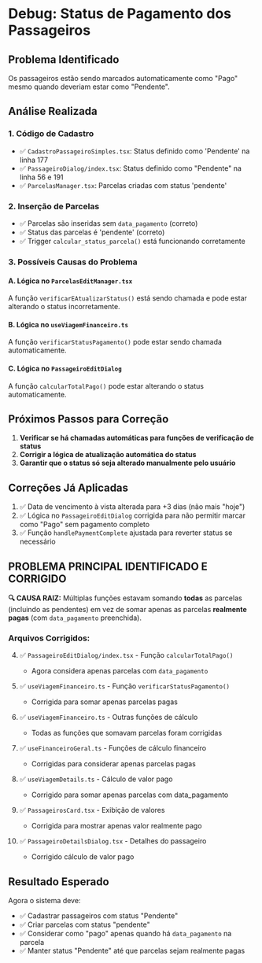 # Debug: Status de Pagamento dos Passageiros

## Problema Identificado
Os passageiros estão sendo marcados automaticamente como "Pago" mesmo quando deveriam estar como "Pendente".

## Análise Realizada

### 1. Código de Cadastro
- ✅ `CadastroPassageiroSimples.tsx`: Status definido como 'Pendente' na linha 177
- ✅ `PassageiroDialog/index.tsx`: Status definido como "Pendente" na linha 56 e 191
- ✅ `ParcelasManager.tsx`: Parcelas criadas com status 'pendente'

### 2. Inserção de Parcelas
- ✅ Parcelas são inseridas sem `data_pagamento` (correto)
- ✅ Status das parcelas é 'pendente' (correto)
- ✅ Trigger `calcular_status_parcela()` está funcionando corretamente

### 3. Possíveis Causas do Problema

#### A. Lógica no `ParcelasEditManager.tsx`
A função `verificarEAtualizarStatus()` está sendo chamada e pode estar alterando o status incorretamente.

#### B. Lógica no `useViagemFinanceiro.ts`
A função `verificarStatusPagamento()` pode estar sendo chamada automaticamente.

#### C. Lógica no `PassageiroEditDialog`
A função `calcularTotalPago()` pode estar alterando o status automaticamente.

## Próximos Passos para Correção

1. **Verificar se há chamadas automáticas para funções de verificação de status**
2. **Corrigir a lógica de atualização automática do status**
3. **Garantir que o status só seja alterado manualmente pelo usuário**

## Correções Já Aplicadas

1. ✅ Data de vencimento à vista alterada para +3 dias (não mais "hoje")
2. ✅ Lógica no `PassageiroEditDialog` corrigida para não permitir marcar como "Pago" sem pagamento completo
3. ✅ Função `handlePaymentComplete` ajustada para reverter status se necessário

## PROBLEMA PRINCIPAL IDENTIFICADO E CORRIGIDO

**🔍 CAUSA RAIZ:** Múltiplas funções estavam somando **todas** as parcelas (incluindo as pendentes) em vez de somar apenas as parcelas **realmente pagas** (com `data_pagamento` preenchida).

### Arquivos Corrigidos:

4. ✅ `PassageiroEditDialog/index.tsx` - Função `calcularTotalPago()` 
   - Agora considera apenas parcelas com `data_pagamento`
   
5. ✅ `useViagemFinanceiro.ts` - Função `verificarStatusPagamento()` 
   - Corrigida para somar apenas parcelas pagas
   
6. ✅ `useViagemFinanceiro.ts` - Outras funções de cálculo
   - Todas as funções que somavam parcelas foram corrigidas
   
7. ✅ `useFinanceiroGeral.ts` - Funções de cálculo financeiro
   - Corrigidas para considerar apenas parcelas pagas
   
8. ✅ `useViagemDetails.ts` - Cálculo de valor pago
   - Corrigido para somar apenas parcelas com data_pagamento
   
9. ✅ `PassageirosCard.tsx` - Exibição de valores
   - Corrigida para mostrar apenas valor realmente pago
   
10. ✅ `PassageiroDetailsDialog.tsx` - Detalhes do passageiro
    - Corrigido cálculo de valor pago

## Resultado Esperado

Agora o sistema deve:
- ✅ Cadastrar passageiros com status "Pendente"
- ✅ Criar parcelas com status "pendente" 
- ✅ Considerar como "pago" apenas quando há `data_pagamento` na parcela
- ✅ Manter status "Pendente" até que parcelas sejam realmente pagas